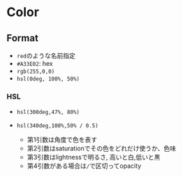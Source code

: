 # Color

## Format

* `red`のような名前指定
* `#A33E02`: hex
* `rgb(255,0,0)`
* `hsl(0deg, 100%, 50%)`

### HSL

* `hsl(300deg,47%, 80%)`
* `hsl(340deg,100%,50% / 0.5)`

	* 第1引数は角度で色を表す
	* 第2引数はsaturationでその色をどれだけ使うか、色味
	* 第3引数はlightnessで明るさ, 高いと白,低いと黒
	* 第4引数がある場合は`/`で区切ってopacity
